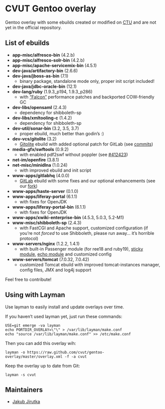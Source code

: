 CVUT Gentoo overlay
===================

Gentoo overlay with some ebuilds created or modified on [CTU](http://www.cvut.cz/) and are not yet in the official repository.


List of ebuilds
---------------

* **app-misc/alfresco-bin** (4.2.b)
* **app-misc/alfresco-solr-bin** (4.2.b)
* **app-misc/apache-servicemix-bin** (4.5.1)
* **dev-java/artifactory-bin** (2.6.6)
* **dev-java/jboss-as-bin** (7.1)
   * binary package, standalone mode only, proper init script included!
* **dev-java/jdbc-oracle-bin** (12.1)
* **dev-lang/ruby** (1.9.3\_p194, 1.9.3\_p286)
   * with [“Falcon”](https://gist.github.com/4136519) performance patches and backported COW-friendly GC
* **dev-libs/opensaml** (2.4.3)
   * dependency for shibboleth-sp
* **dev-libs/xmltooling-c** (1.4.2)
   * dependency for shibboleth-sp
* **dev-util/sonar-bin** (3.2, 3.5, 3.7)
   * proper ebuild, much better than godin’s :)
* **dev-vcs/gitolite** (3.2)
   * [Gitolite](https://github.com/sitaramc/gitolite) ebuild with added optional patch for GitLab (see [commits](https://github.com/gitlabhq/gitolite/commits/))
* **media-gfx/swftools** (0.9.2)
   * with enabled pdf2swf without poppler (see [#412423](https://bugs.gentoo.org/show_bug.cgi?id=412423))
* **net-im/openfire** (3.8.1)
* **net-misc/minidlna** (1.0.24)
   * with improved ebuild and init script
* **www-apps/gitlabhq** (4.0.0)
   * [GitLab](https://github.com/gitlabhq/gitlabhq) ebuild with some fixes and our optional enhancements (see our [fork](https://github.com/cvut/gitlabhq))
* **www-apps/haste-server** (0.1.0)
* **www-apps/liferay-portal** (6.1.1)
   * with fixes for OpenJDK
* **www-apps/liferay-portal-bin** (6.1.1)
   * with fixes for OpenJDK
* **www-apps/xwiki-enterprise-bin** (4.5.3, 5.0.3, 5.2-M1)
* **www-misc/shibboleth-sp** (2.4.3)
   * with FastCGI and Apache support, customized configuration (if you’re not _forced_ to use Shibboleth, please run away… it’s horrible protocol)
* **www-servers/nginx** (1.2.2, 1.4.1)
   * with built-in Passenger module (for ree18 and ruby19), [sticky module](http://code.google.com/p/nginx-sticky-module/), [echo module](https://github.com/agentzh/echo-nginx-module) and customized config
* **www-servers/tomcat** (7.0.32, 7.0.42)
   * customized Tomcat ebuild with improved tomcat-instances manager, config files, JMX and log4j support

Feel free to contribute!


Using with Layman
-----------------

Use layman to easily install and update overlays over time.

If you haven’t used layman yet, just run these commands:

	USE=git emerge -va layman
	echo PORTDIR_OVERLAY=\"\" > /var/lib/layman/make.conf
	echo "source /var/lib/layman/make.conf" >> /etc/make.conf


Then you can add this overlay wih:

	layman -o https://raw.github.com/cvut/gentoo-overlay/master/overlay.xml -f -a cvut

Keep the overlay up to date from Git:

	layman -s cvut


Maintainers
-----------

* [Jakub Jirutka](mailto:jirutjak@fit.cvut.cz)
